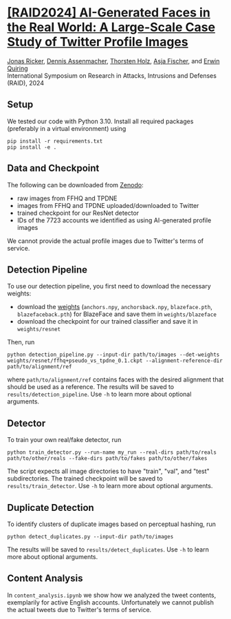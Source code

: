 # [[RAID2024] AI-Generated Faces in the Real World: A Large-Scale Case Study of Twitter Profile Images](https://arxiv.org/abs/2404.14244)
[Jonas Ricker](https://jonasricker.com), [Dennis Assenmacher](https://dennisassenmacher.de/), [Thorsten Holz](https://cispa.de/en/people/c01thho), [Asja Fischer](https://informatik.rub.de/fischer/), and [Erwin Quiring](https://www.erwinquiring.com/)   
International Symposium on Research in Attacks, Intrusions and Defenses (RAID), 2024

## Setup
We tested our code with Python 3.10. Install all required packages (preferably in a virtual environment) using
```
pip install -r requirements.txt
pip install -e .
```

## Data and Checkpoint
The following can be downloaded from [Zenodo](https://zenodo.org/doi/10.5281/zenodo.13791745):
- raw images from FFHQ and TPDNE
- images from FFHQ and TPDNE uploaded/downloaded to Twitter
- trained checkpoint for our ResNet detector
- IDs of the 7723 accounts we identified as using AI-generated profile images

We cannot provide the actual profile images due to Twitter's terms of service.

## Detection Pipeline
To use our detection pipeline, you first need to download the necessary weights:
- download the [weights](https://github.com/hollance/BlazeFace-PyTorch) (`anchors.npy`, `anchorsback.npy`, `blazeface.pth`, `blazefaceback.pth`) for BlazeFace and save them in `weights/blazeface`
- download the checkpoint for our trained classifier and save it in `weights/resnet`

Then, run
```
python detection_pipeline.py --input-dir path/to/images --det-weights weights/resnet/ffhq+pseudo_vs_tpdne_0.1.ckpt --alignment-reference-dir path/to/alignment/ref
```
where `path/to/alignment/ref` contains faces with the desired alignment that should be used as a reference.
The results will be saved to `results/detection_pipeline`. Use `-h` to learn more about optional arguments.

## Detector
To train your own real/fake detector, run
```
python train_detector.py --run-name my_run --real-dirs path/to/reals path/to/other/reals --fake-dirs path/to/fakes path/to/other/fakes
```
The script expects all image directories to have "train", "val", and "test" subdirectories. The trained checkpoint will be saved to `results/train_detector`. Use `-h` to learn more about optional arguments.

## Duplicate Detection
To identify clusters of duplicate images based on perceptual hashing, run
```
python detect_duplicates.py --input-dir path/to/images
```
The results will be saved to `results/detect_duplicates`. Use `-h` to learn more about optional arguments.

## Content Analysis
In `content_analysis.ipynb` we show how we analyzed the tweet contents, exemplarily for active English accounts. Unfortunately we cannot publish the actual tweets due to Twitter's terms of service.
